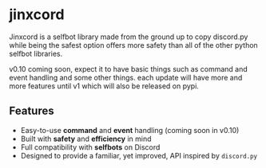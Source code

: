# jinxcord
Jinxcord is a selfbot library made from the ground up to copy discord.py while being the safest option
offers more safety than all of the other python selfbot libraries.

v0.10 coming soon, expect it to have basic things such as command and event handling and some other things.
each update will have more and more features until v1 which will also be released on pypi. 


## Features
- Easy-to-use **command** and **event** handling (coming soon in v0.10)
- Built with **safety** and **efficiency** in mind
- Full compatibility with **selfbots** on Discord
- Designed to provide a familiar, yet improved, API inspired by `discord.py`
